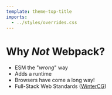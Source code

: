 ```yaml
---
template: theme-top-title
imports:
  - ../styles/overrides.css
---
```


# Why _Not_ Webpack?

- ESM the "_wrong_" way
- Adds a runtime
- Browsers have come a long way!
- Full-Stack Web Standards ([WinterCG](https://wintercg.org/))